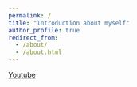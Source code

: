 ```yaml
---
permalink: /
title: "Introduction about myself"
author_profile: true
redirect_from: 
  - /about/
  - /about.html
---
```


[Youtube](https://www.youtube.com/@gsythdli)
